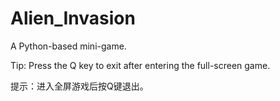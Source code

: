 # Alien_Invasion
A Python-based mini-game.

Tip: Press the Q key to exit after entering the full-screen game.

提示：进入全屏游戏后按Q键退出。
